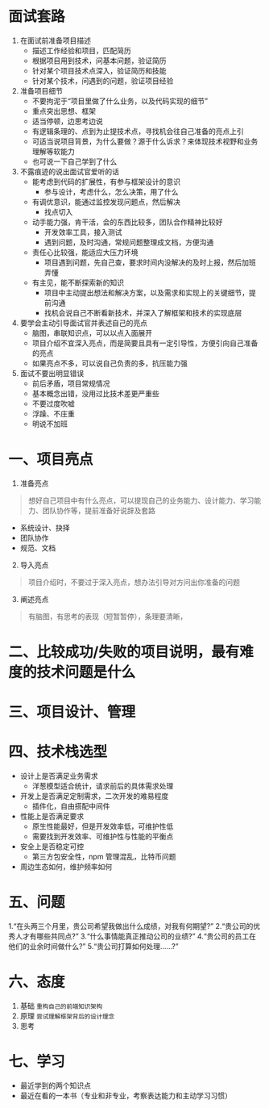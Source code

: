 # 面试套路

1. 在面试前准备项目描述
    - 描述工作经验和项目，匹配简历
    - 根据项目用到技术，问基本问题，验证简历
    - 针对某个项目技术点深入，验证简历和技能
    - 针对某个技术，问遇到的问题，验证项目经验
2. 准备项目细节
    - 不要拘泥于“项目里做了什么业务，以及代码实现的细节”
    - 重点突出思想、框架
    - 适当停顿，边思考边说
    - 有逻辑条理的、点到为止提技术点，寻找机会往自己准备的亮点上引
    - 可适当说项目背景，为什么要做？源于什么诉求？来体现技术视野和业务理解等软能力
    - 也可说一下自己学到了什么
3. 不露痕迹的说出面试官爱听的话
    - 能考虑到代码的扩展性，有参与框架设计的意识
        - 参与设计，考虑什么，怎么决策，用了什么
    - 有调优意识，能通过监控发现问题点，然后解决
        - 找点切入
    - 动手能力强，肯干活，会的东西比较多，团队合作精神比较好
        - 开发效率工具，接入测试
        - 遇到问题，及时沟通，常规问题整理成文档，方便沟通
    - 责任心比较强，能适应大压力环境
        - 项目遇到问题，先自己查，要求时间内没解决的及时上报，然后加班弄懂
    - 有主见，能不断探索新的知识
        - 项目中主动提出想法和解决方案，以及需求和实现上的关键细节，提前沟通
        - 找机会说自己不断看新技术，并深入了解框架和技术的实现底层
4. 要学会主动引导面试官并表述自己的亮点
    - 脑图，串联知识点，可以以点入面展开
    - 项目介绍不宜深入亮点，而是简要且具有一定引导性，方便引向自己准备的亮点
    - 如果亮点不多，可以说自己负责的多，抗压能力强
5. 面试不要出明显错误
    - 前后矛盾，项目常规情况
    - 基本概念出错，没用过比技术差更严重些
    - 不要过度吹嘘
    - 浮躁、不庄重
    - 明说不加班
    
# 一、项目亮点

1. 准备亮点

> 想好自己项目中有什么亮点，可以提现自己的业务能力、设计能力、学习能力、团队协作等，提前准备好说辞及套路

- 系统设计、抉择
- 团队协作
- 规范、文档

2. 导入亮点

> 项目介绍时，不要过于深入亮点，想办法引导对方问出你准备的问题

3. 阐述亮点

> 有脑图，有思考的表现（短暂暂停），条理要清晰，


# 二、比较成功/失败的项目说明，最有难度的技术问题是什么

# 三、项目设计、管理

# 四、技术栈选型

- 设计上是否满足业务需求
    - 洋葱模型适合统计，请求前后的具体需求处理
- 开发上是否满足定制需求，二次开发的难易程度
    - 插件化，自由搭配中间件
- 性能上是否满足要求
    - 原生性能最好，但是开发效率低，可维护性低
    - 需要找到开发效率、可维护性与性能的平衡点
- 安全上是否稳定可控
    - 第三方包安全性，npm 管理混乱，比特币问题
- 周边生态如何，维护频率如何

# 五、问题

1.“在头两三个月里，贵公司希望我做出什么成绩，对我有何期望?”
2.“贵公司的优秀人才有哪些共同点?”
3.“什么事情能真正推动公司的业绩?”
4.“贵公司的员工在他们的业余时间做什么?”
5.“贵公司打算如何处理……?”

# 六、态度

1. 基础 `重构自己的前端知识架构`
2. 原理 `尝试理解框架背后的设计理念`
3. 思考 

# 七、学习

- 最近学到的两个知识点
- 最近在看的一本书（专业和非专业，考察表达能力和主动学习习惯）